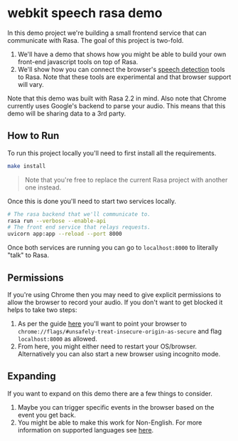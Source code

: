 # webkit speech rasa demo 

In this demo project we're building a small frontend service that
can communicate with Rasa. The goal of this project is two-fold. 

1. We'll have a demo that shows how you might be able to build 
your own front-end javascript tools on top of Rasa. 
2. We'll show how you can connect the browser's 
[speech detection](https://developer.mozilla.org/en-US/docs/Web/API/SpeechSynthesis)
tools to Rasa. Note that these tools are experimental and that
browser support will vary. 

Note that this demo was built with Rasa 2.2 in mind. Also note that
Chrome currently uses Google's backend to parse your audio. This means
that this demo will be sharing data to a 3rd party. 

## How to Run 

To run this project locally you'll need to first install all 
the requirements.

```bash
make install
```

> Note that you're free to replace the current Rasa project with 
> another one instead.

Once this is done you'll need to start two services locally. 

```bash
# The rasa backend that we'll communicate to. 
rasa run --verbose --enable-api
# The front end service that relays requests.
uvicorn app:app --reload --port 8000
```

Once both services are running you can go to `localhost:8000` to 
literally "talk" to Rasa. 

## Permissions 

If you're using Chrome then you may need to give explicit permissions
to allow the browser to record your audio. If you don't want to get 
blocked it helps to take two steps:

1. As per the guide [here]() 
you'll want to point your browser to `chrome://flags/#unsafely-treat-insecure-origin-as-secure` and flag 
`localhost:8000` as allowed. 
2. From here, you might either need to restart your OS/browser. Alternatively
you can also start a new browser using incognito mode.

## Expanding 

If you want to expand on this demo there are a few things to consider. 

1. Maybe you can trigger specific events in the browser based on the event you get back. 
2. You might be able to make this work for Non-English. For more information on supported
languages see [here](https://stackoverflow.com/questions/14257598/what-are-language-codes-in-chromes-implementation-of-the-html5-speech-recogniti).